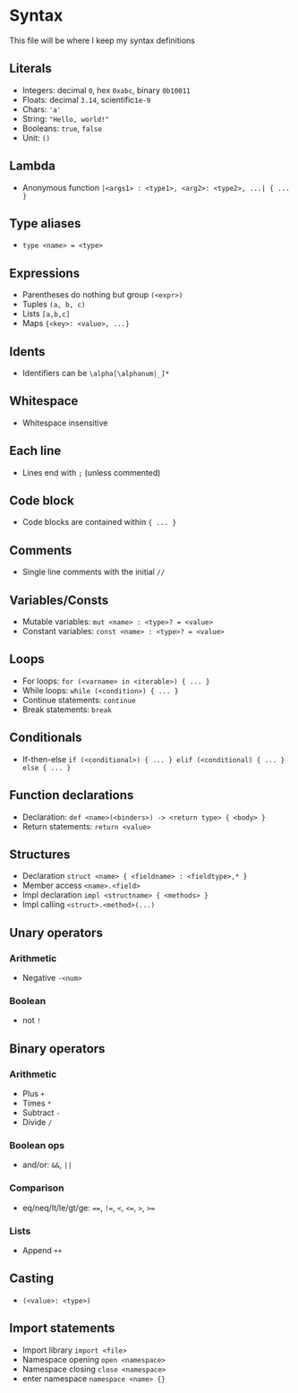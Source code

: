 # Syntax

This file will be where I keep my syntax definitions

## Literals
* Integers: decimal `0`, hex `0xabc`, binary `0b10011`
* Floats: decimal `3.14`, scientific`1e-9`
* Chars: `'a'`
* String: `"Hello, world!"`
* Booleans: `true`, `false`
* Unit: `()`

## Lambda
* Anonymous function `|<args1> : <type1>, <arg2>: <type2>, ...| { ... }`

## Type aliases
* `type <name> = <type>`

## Expressions
* Parentheses do nothing but group `(<expr>)`
* Tuples `(a, b, c)`
* Lists `[a,b,c]`
* Maps `{<key>: <value>, ...}`

## Idents
* Identifiers can be `\alpha[\alphanum|_]*`

## Whitespace
* Whitespace insensitive

## Each line
* Lines end with `;` (unless commented)

## Code block
* Code blocks are contained within `{ ... }`

## Comments
* Single line comments with the initial `//`

## Variables/Consts
* Mutable variables: `mut <name> : <type>? = <value>`
* Constant variables: `const <name> : <type>? = <value>`

## Loops
* For loops: `for (<varname> in <iterable>) { ... }`
* While loops: `while (<condition>) { ... }`
* Continue statements: `continue`
* Break statements: `break`

## Conditionals
* If-then-else `if (<conditional>) { ... } elif (<conditional) { ... } else { ... }`

## Function declarations
* Declaration: `def <name>(<binders>) -> <return type> { <body> }`
* Return statements: `return <value>`

## Structures
* Declaration `struct <name> { <fieldname> : <fieldtype>,* }`
* Member access `<name>.<field>`
* Impl declaration `impl <structname> { <methods> }`
* Impl calling `<struct>.<method>(...)`

## Unary operators

### Arithmetic
* Negative `-<num>`

### Boolean
* not `!`

## Binary operators

### Arithmetic
* Plus `+`
* Times `*`
* Subtract `-`
* Divide `/`

### Boolean ops
* and/or: `&&`, `||`

### Comparison
* eq/neq/lt/le/gt/ge: `==`, `!=`, `<`, `<=`, `>`, `>=`

### Lists
* Append `++`

## Casting
* `(<value>: <type>)`

## Import statements
* Import library `import <file>`
* Namespace opening `open <namespace>`
* Namespace closing `close <namespace>`
* enter namespace `namespace <name> {}`
